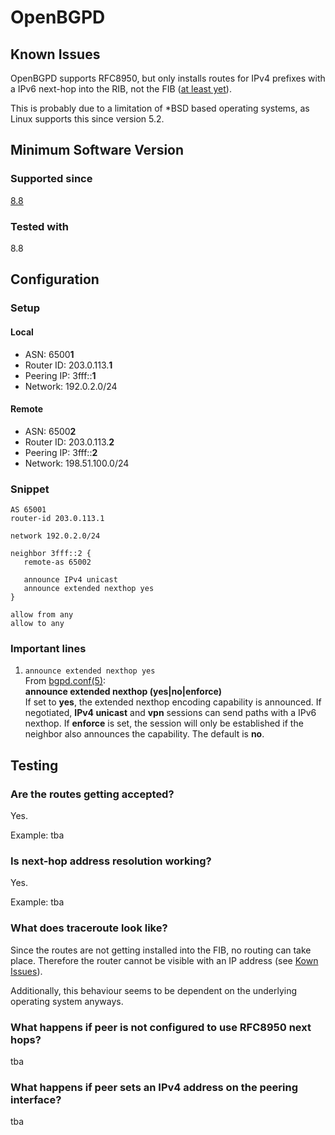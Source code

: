 # OpenBGPD

## Known Issues
OpenBGPD supports RFC8950, but only installs routes for IPv4 prefixes with a IPv6 next-hop into the RIB, not the FIB ([at least yet](https://github.com/openbgpd-portable/openbgpd-openbsd/commit/f9365c08c05927510280d3b077392615c5b96026)).

This is probably due to a limitation of *BSD based operating systems, as Linux supports this since version 5.2.

## Minimum Software Version
### Supported since
[8.8](https://www.openbsd.org/plus77.html)

### Tested with
8.8

## Configuration
### Setup
#### Local
   - ASN: 6500**1**
   - Router ID: 203.0.113.**1**
   - Peering IP: 3fff::**1**
   - Network: 192.0.2.0/24
#### Remote
   - ASN: 6500**2**
   - Router ID: 203.0.113.**2**
   - Peering IP: 3fff::**2**
   - Network: 198.51.100.0/24

### Snippet
```
AS 65001
router-id 203.0.113.1

network 192.0.2.0/24

neighbor 3fff::2 {
   remote-as 65002

   announce IPv4 unicast
   announce extended nexthop yes
}

allow from any
allow to any
```

### Important lines
1. `announce extended nexthop yes`  
From [bgpd.conf(5)](https://man.openbsd.org/bgpd.conf.5):  
**announce extended nexthop (yes|no|enforce)**  
If set to **yes**, the extended nexthop encoding capability is announced. If negotiated, **IPv4 unicast** and **vpn** sessions can send paths with a IPv6 nexthop. If **enforce** is set, the session will only be established if the neighbor also announces the capability. The default is **no**.

## Testing
### Are the routes getting accepted?
Yes.

Example:
tba

### Is next-hop address resolution working?
Yes.

Example:
tba

### What does traceroute look like?
Since the routes are not getting installed into the FIB, no routing can take place. Therefore the router cannot be visible with an IP address (see [Kown Issues](#known-issues)).

Additionally, this behaviour seems to be dependent on the underlying operating system anyways.

### What happens if peer is not configured to use RFC8950 next hops?
tba

### What happens if peer sets an IPv4 address on the peering interface?
tba